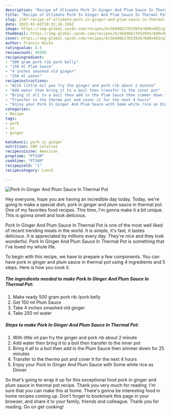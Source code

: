 ```yaml
---
description: "Recipe of Ultimate Pork In Ginger And Plum Sauce In Thermal Pot"
title: "Recipe of Ultimate Pork In Ginger And Plum Sauce In Thermal Pot"
slug: 2167-recipe-of-ultimate-pork-in-ginger-and-plum-sauce-in-thermal-pot
date: 2022-01-01T19:31:26.336Z
image: https://img-global.cpcdn.com/recipes/6c56d46b17b53934/680x482cq70/pork-in-ginger-and-plum-sauce-in-thermal-pot-recipe-main-photo.jpg
thumbnail: https://img-global.cpcdn.com/recipes/6c56d46b17b53934/680x482cq70/pork-in-ginger-and-plum-sauce-in-thermal-pot-recipe-main-photo.jpg
cover: https://img-global.cpcdn.com/recipes/6c56d46b17b53934/680x482cq70/pork-in-ginger-and-plum-sauce-in-thermal-pot-recipe-main-photo.jpg
author: Francis Hicks
ratingvalue: 4.5
reviewcount: 49109
recipeingredient:
- "500 gram pork rib pork belly"
- "150 ml Plum Sauce"
- "4 inches smashed old ginger"
- "250 ml water"
recipeinstructions:
- "With little oil pan fry the ginger and pork rib about 2 minute"
- "Add water then bring it to a boil then transfer to the inner pot"
- "Bring it all to a boil then add in the Plum Sauce then simmer down for 25 minutes"
- "Transfer to the thermo pot and cover it for the next 4 hours"
- "Enjoy your Pork In Ginger And Plum Sauce with Some white rice as Dinner"
categories:
- Recipe
tags:
- pork
- in
- ginger

katakunci: pork in ginger 
nutrition: 289 calories
recipecuisine: American
preptime: "PT35M"
cooktime: "PT36M"
recipeyield: "1"
recipecategory: Lunch

---
```



![Pork In Ginger And Plum Sauce In Thermal Pot](https://img-global.cpcdn.com/recipes/6c56d46b17b53934/680x482cq70/pork-in-ginger-and-plum-sauce-in-thermal-pot-recipe-main-photo.jpg)

Hey everyone, hope you are having an incredible day today. Today, we're going to make a special dish, pork in ginger and plum sauce in thermal pot. One of my favorites food recipes. This time, I'm gonna make it a bit unique. This is gonna smell and look delicious.

Pork In Ginger And Plum Sauce In Thermal Pot is one of the most well liked of recent trending meals in the world. It is simple, it's fast, it tastes delicious. It is appreciated by millions every day. They're nice and they look wonderful. Pork In Ginger And Plum Sauce In Thermal Pot is something that I've loved my whole life.




To begin with this recipe, we have to prepare a few components. You can have pork in ginger and plum sauce in thermal pot using 4 ingredients and 5 steps. Here is how you cook it.

<!--inarticleads1-->

##### The ingredients needed to make Pork In Ginger And Plum Sauce In Thermal Pot:

1. Make ready 500 gram pork rib /pork belly
1. Get 150 ml Plum Sauce
1. Take 4 inches smashed old ginger
1. Take 250 ml water




<!--inarticleads2-->

##### Steps to make Pork In Ginger And Plum Sauce In Thermal Pot:

1. With little oil pan fry the ginger and pork rib about 2 minute
1. Add water then bring it to a boil then transfer to the inner pot
1. Bring it all to a boil then add in the Plum Sauce then simmer down for 25 minutes
1. Transfer to the thermo pot and cover it for the next 4 hours
1. Enjoy your Pork In Ginger And Plum Sauce with Some white rice as Dinner




So that's going to wrap it up for this exceptional food pork in ginger and plum sauce in thermal pot recipe. Thank you very much for reading. I'm sure that you can make this at home. There's gonna be interesting food in home recipes coming up. Don't forget to bookmark this page in your browser, and share it to your family, friends and colleague. Thank you for reading. Go on get cooking!
